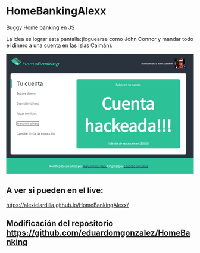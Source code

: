 # HomeBankingAlexx
Buggy Home banking en JS

La idea es lograr esta pantalla:(loguearse como John Connor y mandar todo el dinero a una cuenta en las islas Caimán).

![imagen de portada homebanking](hackbanking.JPG)

## A ver si pueden en el live:

https://alexielardilla.github.io/HomeBankingAlexx/

## Modificación del repositorio https://github.com/eduardomgonzalez/HomeBanking
